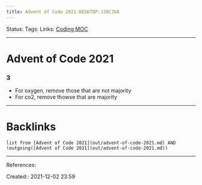 ```yaml
---
title: Advent of Code 2021-DESKTOP-JJQCJUA
---
```

Status: 
Tags: 
Links: [Coding MOC](out/coding-moc.md)
___
# Advent of Code 2021
### 3
- For oxygen, remove those that are not majority
- For co2, remove thowse that are majority
___
# Backlinks
```dataview
list from [Advent of Code 2021](out/advent-of-code-2021.md) AND !outgoing([Advent of Code 2021](out/advent-of-code-2021.md))
```
___
References:

Created:: 2021-12-02 23:59
